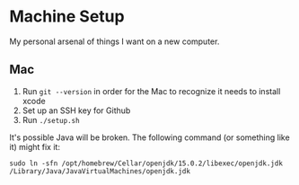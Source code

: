 # Machine Setup

My personal arsenal of things I want on a new computer.

## Mac

1. Run `git --version` in order for the Mac to recognize it needs to install xcode
2. Set up an SSH key for Github
3. Run `./setup.sh`

It's possible Java will be broken. The following command (or something like it) might fix it:

```
sudo ln -sfn /opt/homebrew/Cellar/openjdk/15.0.2/libexec/openjdk.jdk /Library/Java/JavaVirtualMachines/openjdk.jdk
```

